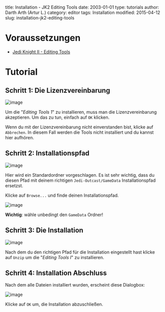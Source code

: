 ﻿title: Installation - JK2 Editing Tools
date: 2003-01-01
type: tutorials
author: Darth Arth (Artur L.)
category: editor
tags: Installation
modified: 2015-04-12
slug: installation-jk2-editing-tools

# Voraussetzungen

*   [Jedi Knight II - Editing Tools](http://www.jk2files.com/file.info?ID=2433)

# Tutorial

## Schritt 1: Die Lizenzvereinbarung

![image]({filename}installation-jk2-editing-tools/et1_step1.jpg)

Um die "_Editing Tools 1_" zu installieren, muss man die Lizenzvereinbarung akzeptieren. Um das zu tun, einfach auf `OK` klicken.

Wenn du mit der Lizenzvereinbarung nicht einverstanden bist, klicke auf `Abbrechen`. In diesem Fall werden die Tools nicht installiert und du kannst hier aufhören.

## Schritt 2: Installationspfad

![image]({filename}installation-jk2-editing-tools/et1_step2.jpg)

Hier wird ein Standardordner vorgeschlagen. Es ist sehr wichtig, dass du diesen Pfad mit deinem richtigen `Jedi-Outcast/GameData` Installationspfad ersetzst.

Klicke auf  `Browse...` und finde deinen Installationspfad.

![image]({filename}installation-jk2-editing-tools/et1_step4.jpg)

<div class="alert alert-warning"><strong>Wichtig</strong>: wähle unbedingt den <code>GameData</code> Ordner!</div>

## Schritt 3: Die Installation

![image]({filename}installation-jk2-editing-tools/et1_step5.jpg)

Nach dem du den richtigen Pfad für die Installation eingestellt hast klicke auf `Unzip` um die "_Editing Tools I_" zu installieren.

## Schritt 4: Installation Abschluss

Nach dem alle Dateien installiert wurden, erscheint diese Dialogbox:

![image]({filename}installation-jk2-editing-tools/et1_step6.jpg)

Klicke auf `OK` um, die Installation abzuschließen.
